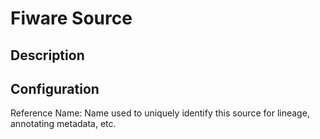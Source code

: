 
# Fiware Source

Description
---

Configuration
---

Reference Name: Name used to uniquely identify this source for lineage, annotating metadata, etc.